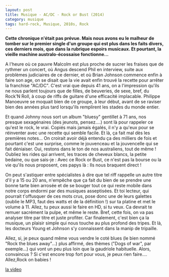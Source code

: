 ```yaml
---
layout: post
title: Musique - AC/DC - Rock or Bust (2014)
category: musique
tags: hard-rock, Musique, 2010s, Rock
---
```

**Cette chronique n'était pas prévue. Mais nous avons eu le malheur de tomber sur le premier single d'un groupe qui est plus dans les faits divers, ces derniers mois, que dans la rubrique espoirs musicaux. Et pourtant, la vieille machine australo-écossaise fonctionne...**

A l'heure où ce pauvre Malcolm est plus proche de sucrer les fraises que de rythmer un concert, où Angus descend Phil en interview, suite aux problèmes judiciaires de ce dernier, et où Brian Johnson commence enfin à faire son age, on se disait que la vie avait enfin trouvé la recette pour arrêter la franchise "AC/DC". C'est vrai que depuis 41 ans, on a l'impression qu'ils ne nous parlent toujours que de filles, de beuveries, de sexe, bref, du Rock'N Roll, à coup de riffs de guitare d'une efficacité implacable. Philippe Manoeuvre se moquait bien de ce groupe, à leur début, avant de se raviser bien des années plus tard lorsqu'ils remplirent les stades du monde entier.

Et quand Johnny nous sort un album "bluesy" gentillet à 71 ans, nos presque sexagénaires (des jeunots, pensez....) sont là pour rappeler ce qu'est le rock, le vrai. Copiés mais jamais égalés, il n'y a qu'eux pour se réinventer avec une recette qui semble facile. Et là, ça fait mal dès les premières notes... On croirait avoir déjà entendu ça des milliers de fois et pourtant c'est une surprise, comme le jouvenceau et la jouvencelle qui se fait déniaiser. Oui, restons dans le ton de nos australiens, tout de même ! Oubliez les rides qui arrivent, les traces de cheveux blancs, la petite bedaine, ou que sais-je : Avec ce Rock or Bust, ce n'est pas la bourse ou la vie qu'ils nous proposent, ces papys là : Ils nous braquent direct !

On peut s'astiquer entre spécialistes à dire que tel riff rappelle un autre titre d'il y a 15 ou 20 ans, n'empêche que ça fait du bien de se prendre une bonne tarte bien arrosée et de se bouger tout ce qui reste mobile dans notre corps endormi par des musiques asseptisées. Et toi lecteur, qui pourrait t'offusquer de ces mots crus, pose donc une de leurs galettes (oublie le MP3, faut des watts et de la définition !) sur ta platine et met le volume à 11. Allez, tu peux aussi le faire en HD, si tu veux. Ca devrait te remuer sacrément la pulpe, et même le reste. Bref, cette fois, on va pas analyser titre par titre et juste profiter. Car finalement, c'est bien ça la musique, un plaisir simple qui nous touche au plus profond des tripes. Et là, les docteurs Young et Johnson s'y connaissent dans la manip de tripaille.

Allez, si, je peux quand même vous vendre le coté blues (le bien nommé "Rock the blues away"...) plus affirmé, des thèmes ("Dogs of war", par exemple...) qui vont un peu plus loin que la gaudriole habituelle. Alors, convaincus ? Si c'est encore trop fort pour vous, je peux rien faire.... Allez,Rock on babies !

[la video](https://www.youtube.com/watch?v=_NdHySPJr8I)

